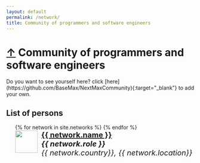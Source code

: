 ```yaml
---
layout: default
permalink: /network/
title: Community of programmers and software engineers
---
```


<h1>
	<a href="/">&uarr;</a>
	Community of programmers and software engineers
</h1>

<p>
Do you want to see yourself here? click [here](https://github.com/BaseMax/NextMaxCommunity){:target="_blank"} to add your own.
</p>

<style type="text/css">
ul.accounts li {
  float: left;
  width: 100%;
  list-style: none;
  margin-bottom: 10px;
}
ul.accounts li img {
  float: left;
  margin-right: 10px;
}
ul.accounts li div {
  float: left;
  font-size: 20px;
}
ul.accounts ul div * {
  font-size: initial;
}
ul.accounts h4, ul.accounts h5, ul.accounts h6 {
  padding: 0;
  margin: 0;
  background: transparent !important;
  border: 0px !important;
}
ul.accounts li a.avatar:hover {
  background: transparent !important;
  border: 0px !important;
}
</style>

## List of persons

<ul class="accounts">
  {% for network in site.networks %}
  <li>
    <a href="{{ network.url | relative_url }}" class="avatar">
      <img src="https://github.com/{{ network.github }}.png?size=80" width="60">
    </a>
    <div>
      <a href="{{ network.url | relative_url }}">
        <h4>
          {{ network.name }}
        </h4>
      </a>
      <h5>{{ network.role }}</h5>
      <h6>{{ network.country}}, {{ network.location}}</h6>
    </div>
  </li>
  {% endfor %}
</ul>
